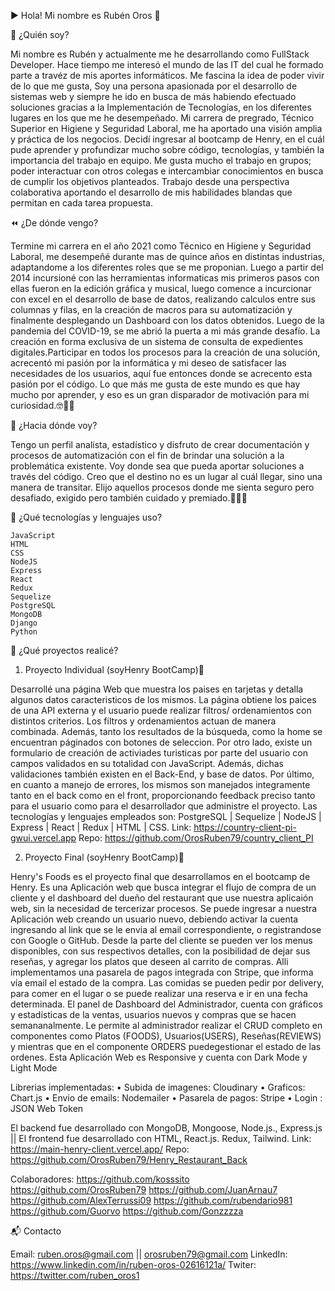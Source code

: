 ▶️ Hola! Mi nombre es Rubén Oros 🙂

👋 ¿Quién soy?

Mi nombre es Rubén y actualmente me he desarrollando como FullStack Developer. Hace tiempo me interesó el mundo de las IT del cual he formado parte a travéz de mis aportes informáticos.  Me fascina la idea de poder vivir de lo que me gusta, Soy una persona apasionada por el desarrollo de sistemas web y siempre he ido en busca de más habiendo efectuado soluciones gracias a la Implementación de Tecnologías, en los diferentes lugares en los que me he desempeñado. Mi carrera de pregrado, Técnico Superior en Higiene y Seguridad Laboral, me ha aportado una visión amplia y práctica de los negocios. Decidí ingresar al bootcamp de Henry, en el cuál pude aprender y profundizar mucho sobre código, tecnologías, y también la importancia del trabajo en equipo.
Me gusta mucho el trabajo en grupos; poder interactuar con otros colegas e intercambiar conocimientos en busca de cumplir los objetivos planteados. Trabajo desde una perspectiva  colaborativa aportando el desarrollo de mis habilidades blandas que permitan en cada tarea propuesta.

⏪ ¿De dónde vengo?

Termine mi carrera en el año 2021 como Técnico en Higiene y Seguridad Laboral, me desempeñé durante mas de quince años en distintas industrias, adaptandome a los diferentes roles que se me proponian. Luego a partir del 2014 incursioné con las herramientas informaticas mis primeros pasos con ellas fueron en la edición gráfica y musical, luego comence a incurcionar con excel en el desarrollo de base de datos, realizando calculos entre sus columnas y filas, en la creación de macros para su automatización y finalmente desplegando un Dashboard con los datos obtenidos. Luego de la pandemia del COVID-19, se me abrió la puerta a mi más grande desafío. La creación en forma exclusiva de un sistema de consulta de expedientes digitales.Participar en todos los procesos para la creación de una solución, acrecentó mi pasión por la informática y mi deseo de satisfacer las necesidades de los usuarios, aquí fue entonces donde se acrecento esta pasión por el código.  Lo que más me gusta de este mundo es que hay mucho por aprender, y eso es un gran disparador de motivación para mi curiosidad.🤓🧠🚀


🔭 ¿Hacia dónde voy?

Tengo un perfil analista, estadístico y disfruto  de crear documentación y procesos de automatización con el fin de brindar una solución a la problemática existente. Voy donde sea que pueda aportar soluciones a través del código. Creo que el destino no es un lugar al cuál llegar, sino una manera de transitar. Elijo aquellos procesos donde me sienta seguro pero desafiado, exigido pero también cuidado y premiado.🙂👋🚀

🧰 ¿Qué tecnologías y lenguajes uso?

    JavaScript
    HTML
    CSS
    NodeJS
    Express
    React
    Redux
    Sequelize
    PostgreSQL
    MongoDB
    Django
    Python

📂 ¿Qué proyectos realicé?

1. Proyecto Individual (soyHenry BootCamp)🚀

Desarrollé una página Web que muestra los paises en tarjetas y detalla algunos datos caracteristicos de los mismos. La página obtiene los paices de una API externa y el usuario puede realizar filtros/ ordenamientos con distintos criterios. Los filtros y ordenamientos actuan de manera combinada. Además, tanto los resultados de la búsqueda, como la home se encuentran páginados con botones de seleccion. Por otro lado, existe un formulario de creación de activiades turisticas por parte del usuario con campos validados en su totalidad con JavaScript. Además, dichas validaciones también existen en el Back-End, y base de datos. Por último, en cuanto a manejo de errores, los mismos son manejados integramente tanto en el back como en el front, proporcionando feedback preciso tanto para el usuario como para el desarrollador que administre el proyecto. Las tecnologías y lenguajes empleados son: PostgreSQL | Sequelize | NodeJS | Express | React | Redux | HTML | CSS. 
Link: https://country-client-pi-gwui.vercel.app
Repo: https://github.com/OrosRuben79/country_client_PI



2. Proyecto Final (soyHenry BootCamp)🚀

Henry's Foods es el proyecto final que desarrollamos en el bootcamp de Henry. Es una Aplicación web que busca integrar el flujo de compra de un cliente y el dashboard del dueño del restaurant que use nuestra aplicaión web, sin la necesidad de tercerizar procesos. Se puede ingresar a nuestra Aplicación web creando un usuario nuevo, debiendo activar la cuenta ingresando al link que se le envia al email correspondiente, o registrandose con Google o GitHub. Desde la parte del cliente se pueden ver los menus disponibles, con sus respectivos detalles, con la posibilidad de dejar sus reseñas, y agregar los platos que deseen al carrito de compras. Alli implementamos una pasarela de pagos integrada con Stripe, que informa vía email el estado de la compra. Las comidas se pueden pedir por delivery, para comer en el lugar o se puede realizar una reserva e ir en una fecha determinada. El panel de Dashboard del Administrador, cuenta con gráficos y estadísticas de la ventas, usuarios nuevos y compras que se hacen semananalmente. Le permite al administrador realizar el CRUD completo en componentes como  Platos (FOODS), Usuarios(USERS), Reseñas(REVIEWS) y mientras que en el componente ORDERS puedegestionar el estado de las ordenes. Esta Aplicación Web es Responsive y cuenta con Dark Mode y Light Mode

Librerias implementadas: 
• Subida de imagenes: Cloudinary 
• Graficos: Chart.js 
• Envio de emails: Nodemailer 
• Pasarela de pagos: Stripe 
• Login : JSON Web Token


El backend fue desarrollado con MongoDB, Mongoose, Node.js., Express.js || El frontend fue desarrollado con HTML, React.js. Redux, Tailwind.
Link: https://main-henry-client.vercel.app/
Repo: https://github.com/OrosRuben79/Henry_Restaurant_Back

Colaboradores:
https://github.com/kosssito
https://github.com/OrosRuben79
https://github.com/JuanArnau7
https://github.com/AlexTerrussi09
https://github.com/rubendario981
https://github.com/Guorvo
https://github.com/Gonzzzza


📬 Contacto

Email: ruben.oros@gmail.com || orosruben79@gmail.com
LinkedIn: https://www.linkedin.com/in/ruben-oros-02616121a/
Twiter: https://twitter.com/ruben_oros1
